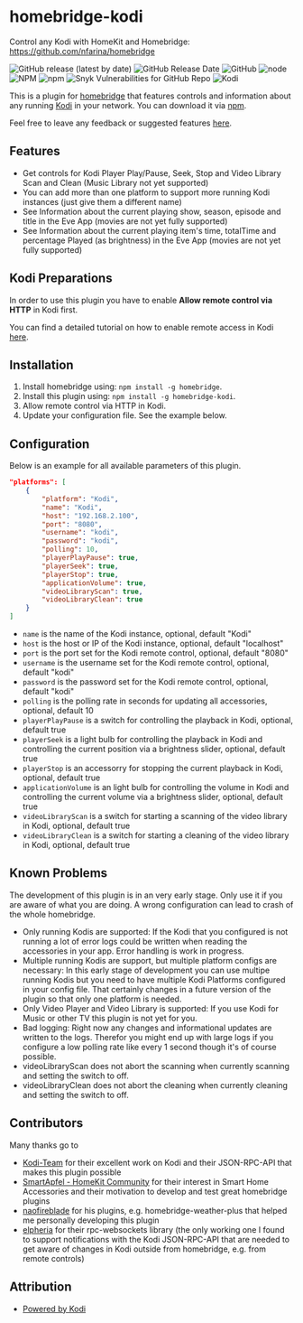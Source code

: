 # homebridge-kodi
Control any Kodi with HomeKit and Homebridge: https://github.com/nfarina/homebridge

![GitHub release (latest by date)](https://img.shields.io/github/v/release/DeutscheMark/homebridge-kodi?style=flat-square)
![GitHub Release Date](https://img.shields.io/github/release-date/DeutscheMark/homebridge-kodi?style=flat-square)
![GitHub](https://img.shields.io/github/license/DeutscheMark/homebridge-kodi?style=flat-square)
![node](https://img.shields.io/node/v/homebridge-kodi?style=flat-square)
![NPM](https://img.shields.io/npm/l/homebridge-kodi?style=flat-square)
![npm](https://img.shields.io/npm/dt/homebridge-kodi?style=flat-square)
![Snyk Vulnerabilities for GitHub Repo](https://img.shields.io/snyk/vulnerabilities/github/DeutscheMark/homebridge-kodi?style=flat-square)
![Kodi](https://img.shields.io/badge/Minimum%20Kodi%20Version-%5E16-important?style=flat-squared)

This is a plugin for [homebridge](https://github.com/nfarina/homebridge) that features controls and information about any running [Kodi](https://kodi.tv) in your network.
You can download it via [npm](https://www.npmjs.com/package/homebridge-kodi).

Feel free to leave any feedback or suggested features [here](https://github.com/naofireblade/homebridge-homebridge-kodi/issues).

## Features
- Get controls for Kodi Player Play/Pause, Seek, Stop and Video Library Scan and Clean (Music Library not yet supported)
- You can add more than one platform to support more running Kodi instances (just give them a different name)
- See Information about the current playing show, season, episode and title in the Eve App (movies are not yet fully supported)
- See Information about the current playing item's time, totalTime and percentage Played (as brightness) in the Eve App (movies are not yet fully supported)

## Kodi Preparations

In order to use this plugin you have to enable **Allow remote control via HTTP** in Kodi first.

You can find a detailed tutorial on how to enable remote access in Kodi [here](https://www.addictivetips.com/media-streaming/kodi/control-kodi-internet-web-interface/).

## Installation

1. Install homebridge using: `npm install -g homebridge`.
2. Install this plugin using: `npm install -g homebridge-kodi`.
3. Allow remote control via HTTP in Kodi.
4. Update your configuration file. See the example below.

## Configuration

Below is an example for all available parameters of this plugin.

```json
"platforms": [
    {
        "platform": "Kodi",
        "name": "Kodi",
        "host": "192.168.2.100",
        "port": "8080",
        "username": "kodi",
        "password": "kodi",
        "polling": 10,
        "playerPlayPause": true,
        "playerSeek": true,
        "playerStop": true,
        "applicationVolume": true,
        "videoLibraryScan": true,
        "videoLibraryClean": true
    }
]
```

* `name` is the name of the Kodi instance, optional, default "Kodi"
* `host` is the host or IP of the Kodi instance, optional, default "localhost"
* `port` is the port set for the Kodi remote control, optional, default "8080"
* `username` is the username set for the Kodi remote control, optional, default "kodi"
* `password` is the password set for the Kodi remote control, optional, default "kodi"
* `polling` is the polling rate in seconds for updating all accessories, optional, default 10
* `playerPlayPause` is a switch for controlling the playback in Kodi, optional, default true
* `playerSeek` is a light bulb for controlling the playback in Kodi and controlling the current position via a brightness slider, optional, default true
* `playerStop` is an accessorry for stopping the current playback in Kodi, optional, default true
* `applicationVolume` is an light bulb for controlling the volume in Kodi and controlling the current volume via a brightness slider, optional, default true
* `videoLibraryScan` is a switch for starting a scanning of the video library in Kodi, optional, default true
* `videoLibraryClean` is a switch for starting a cleaning of the video library in Kodi, optional, default true

## Known Problems

The development of this plugin is in an very early stage. Only use it if you are aware of what you are doing. A wrong configuration can lead to crash of the whole homebridge.

- Only running Kodis are supported: If the Kodi that you configured is not running a lot of error logs could be written when reading the accessories in your app. Error handling is work in progress.
- Multiple running Kodis are support, but multiple platform configs are necessary: In this early stage of development you can use multipe running Kodis but you need to have multiple Kodi Platforms configured in your config file. That certainly changes in a future version of the plugin so that only one platform is needed.
- Only Video Player and Video Library is supported: If you use Kodi for Music or other TV this plugin is not yet for you.
- Bad logging: Right now any changes and informational updates are written to the logs. Therefor you might end up with large logs if you configure a low polling rate like every 1 second though it's of course possible.
- videoLibraryScan does not abort the scanning when currently scanning and setting the switch to off.
- videoLibraryClean does not abort the cleaning when currently cleaning and setting the switch to off.

## Contributors
Many thanks go to
- [Kodi-Team](https://kodi.tv) for their excellent work on Kodi and their JSON-RPC-API that makes this plugin possible
- [SmartApfel - HomeKit Community](necessary) for their interest in Smart Home Accessories and their motivation to develop and test great homebridge plugins
- [naofireblade](https://github.com/naofireblade) for his plugins, e.g. homebridge-weather-plus that helped me personally  developing this plugin
- [elpheria](https://github.com/elpheria) for their rpc-websockets library (the only working one I found to support notifications with the Kodi JSON-RPC-API that are needed to get aware of changes in Kodi outside from homebridge, e.g. from remote controls)

## Attribution
- [Powered by Kodi](https://kodi.tv)

